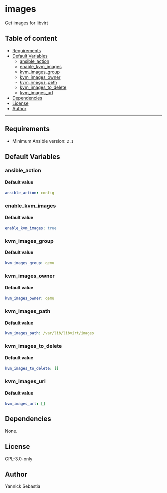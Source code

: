 # images

Get images for libvirt

## Table of content

- [Requirements](#requirements)
- [Default Variables](#default-variables)
  - [ansible_action](#ansible_action)
  - [enable_kvm_images](#enable_kvm_images)
  - [kvm_images_group](#kvm_images_group)
  - [kvm_images_owner](#kvm_images_owner)
  - [kvm_images_path](#kvm_images_path)
  - [kvm_images_to_delete](#kvm_images_to_delete)
  - [kvm_images_url](#kvm_images_url)
- [Dependencies](#dependencies)
- [License](#license)
- [Author](#author)

---

## Requirements

- Minimum Ansible version: `2.1`

## Default Variables

### ansible_action

#### Default value

```YAML
ansible_action: config
```

### enable_kvm_images

#### Default value

```YAML
enable_kvm_images: true
```

### kvm_images_group

#### Default value

```YAML
kvm_images_group: qemu
```

### kvm_images_owner

#### Default value

```YAML
kvm_images_owner: qemu
```

### kvm_images_path

#### Default value

```YAML
kvm_images_path: /var/lib/libvirt/images
```

### kvm_images_to_delete

#### Default value

```YAML
kvm_images_to_delete: []
```

### kvm_images_url

#### Default value

```YAML
kvm_images_url: []
```



## Dependencies

None.

## License

GPL-3.0-only

## Author

Yannick Sebastia
